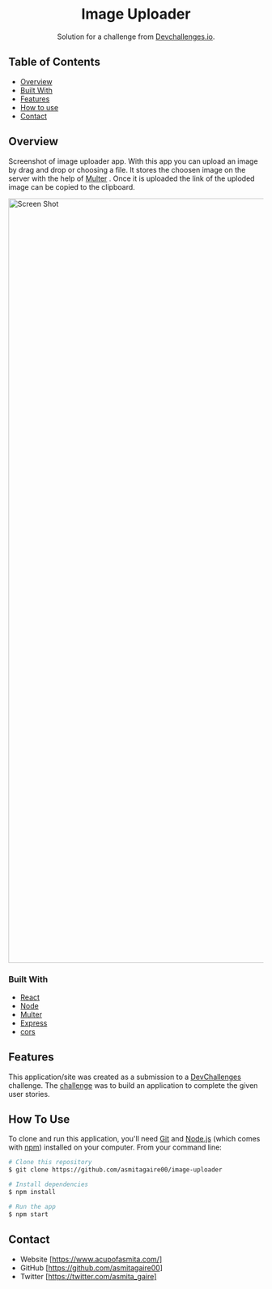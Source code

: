 <h1 align="center">Image Uploader</h1>

<div align="center">
   Solution for a challenge from  <a href="http://devchallenges.io" target="_blank">Devchallenges.io</a>.
</div>

<!-- <div align="center">
  <h3>
    <a href="https://{your-demo-link.your-domain}">
      Demo
    </a>
    <span> | </span>
    <a href="https://{your-url-to-the-solution}">
      Solution
    </a>
    <span> | </span>
    <a href="https://devchallenges.io/challenges/O2iGT9yBd6xZBrOcVirx">
      Challenge
    </a>
  </h3>
</div> -->

## Table of Contents

- [Overview](#overview)
- [Built With](#built-with)
- [Features](#features)
- [How to use](#how-to-use)
- [Contact](#contact)

## Overview

Screenshot of image uploader app. With this app you can upload an image by drag and drop or choosing a file. It stores the choosen image on the server with the help of [Multer](https://www.npmjs.com/package/multer) . Once it is uploaded the link of the uploded image can be copied to the clipboard. 

<img width="1509" alt="Screen Shot" src="https://user-images.githubusercontent.com/71869793/176670453-dc02b8f9-617c-4c21-af43-bfe7f99e4140.png">

### Built With

- [React](https://reactjs.org/)
- [Node](https://nodejs.org/en/)
- [Multer](https://www.npmjs.com/package/multer)
- [Express](https://expressjs.com/)
- [cors](https://www.npmjs.com/package/cors)

## Features

<!-- List the features of your application or follow the template. Don't share the figma file here :) -->

This application/site was created as a submission to a [DevChallenges](https://devchallenges.io/challenges) challenge. The [challenge](https://devchallenges.io/challenges/O2iGT9yBd6xZBrOcVirx) was to build an application to complete the given user stories.

## How To Use

<!-- Example: -->

To clone and run this application, you'll need [Git](https://git-scm.com) and [Node.js](https://nodejs.org/en/download/) (which comes with [npm](http://npmjs.com)) installed on your computer. From your command line:

```bash
# Clone this repository
$ git clone https://github.com/asmitagaire00/image-uploader

# Install dependencies
$ npm install

# Run the app
$ npm start
```

<!-- ## Acknowledgements
 -->
<!-- This section should list any articles or add-ons/plugins that helps you to complete the project. This is optional but it will help you in the future. For example -->

<!-- - [Steps to replicate a design with only HTML and CSS](https://devchallenges-blogs.web.app/how-to-replicate-design/)
- [Node.js](https://nodejs.org/)
- [Marked - a markdown parser](https://github.com/chjj/marked) -->

## Contact

- Website [https://www.acupofasmita.com/]
- GitHub [https://github.com/asmitagaire00]
- Twitter [https://twitter.com/asmita_gaire]
